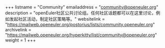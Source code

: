 +++
listname = "Community"
emailaddress = "community@openeuler.org"
description = "openEuler社区公共讨论组。任何社区话题都可以在这里讨论，例如发起社区活动，制定社区策略等。"
websitelink = "https://mailweb.openeuler.org/postorius/lists/community.openeuler.org"
archivelink = "https://mailweb.openeuler.org/hyperkitty/list/community@openeuler.org"
weight =  1
+++
